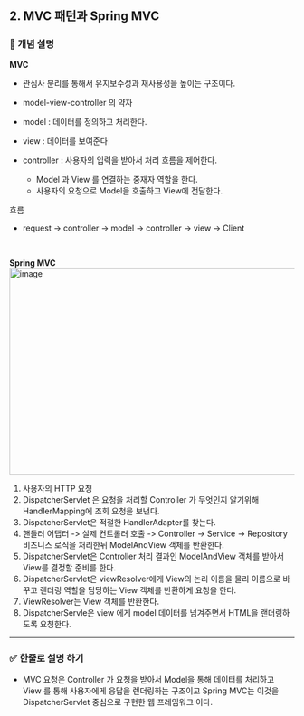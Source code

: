 ## 2. MVC 패턴과 Spring MVC

### 🧠 개념 설명
**MVC**
- 관심사 분리를 통해서 유지보수성과 재사용성을 높이는 구조이다.
- model-view-controller 의 약자

- model : 데이터를 정의하고 처리한다.
- view : 데이터를 보여준다
- controller : 사용자의 입력을 받아서 처리 흐름을 제어한다.
  - Model 과 View 를 연결하는 중재자 역할을 한다.
  - 사용자의 요청으로 Model을 호출하고 View에 전달한다.

흐름
- request -> controller -> model -> controller -> view -> Client

<br/>

**Spring MVC**
<img width="730" height="366" alt="image" src="https://github.com/user-attachments/assets/d88aee76-3f16-42c1-adb0-cc9986eb0b44" />

1. 사용자의 HTTP 요청
2. DispatcherServlet 은 요청을 처리할 Controller 가 무엇인지 알기위해 HandlerMapping에 조회 요청을 보낸다.
3. DispatcherServlet은 적절한 HandlerAdapter를 찾는다.
4. 핸들러 어댑터 -> 실제 컨트롤러 호출 -> Controller -> Service -> Repository 비즈니스 로직을 처리한뒤 ModelAndView 객체를 반환한다.
5. DispatcherServlet은 Controller 처리 결과인 ModelAndView 객체를 받아서 View를 결정할 준비를 한다.
6. DispatcherServlet은 viewResolver에게 View의 논리 이름을 물리 이름으로 바꾸고 렌더링 역할을 담당하는 View 객체를 반환하게 요청을 한다.
7. ViewResolver는 View 객체를 반환한다.
8. DispatcherServle은 view 에게 model 데이터를 넘겨주면서 HTML을 랜더링하도록 요청한다.


---
### ✅ 한줄로 설명 하기
- MVC 요청은 Controller 가 요청을 받아서 Model을 통해 데이터를 처리하고 View 를 통해 사용자에게 응답을 렌더링하는 구조이고 Spring MVC는 이것을 DispatcherServlet 중심으로 구현한 웹 프레임워크 이다.
